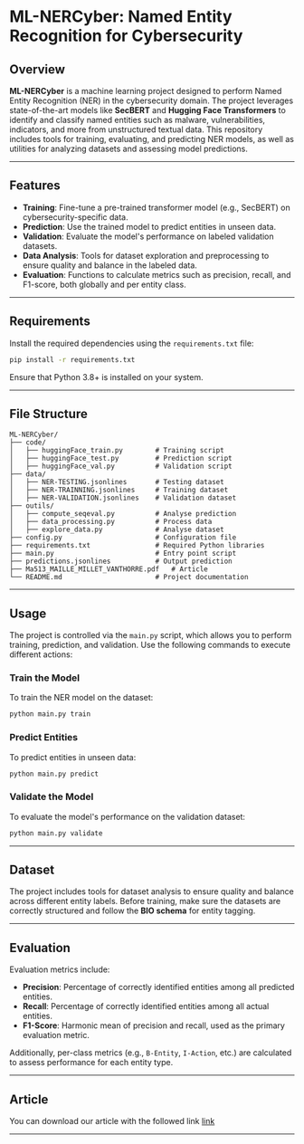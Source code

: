 # ML-NERCyber: Named Entity Recognition for Cybersecurity

## Overview

**ML-NERCyber** is a machine learning project designed to perform Named Entity Recognition (NER) in the cybersecurity domain. The project leverages state-of-the-art models like **SecBERT** and **Hugging Face Transformers** to identify and classify named entities such as malware, vulnerabilities, indicators, and more from unstructured textual data. This repository includes tools for training, evaluating, and predicting NER models, as well as utilities for analyzing datasets and assessing model predictions.

---

## Features

- **Training**: Fine-tune a pre-trained transformer model (e.g., SecBERT) on cybersecurity-specific data.
- **Prediction**: Use the trained model to predict entities in unseen data.
- **Validation**: Evaluate the model's performance on labeled validation datasets.
- **Data Analysis**: Tools for dataset exploration and preprocessing to ensure quality and balance in the labeled data.
- **Evaluation**: Functions to calculate metrics such as precision, recall, and F1-score, both globally and per entity class.

---

## Requirements

Install the required dependencies using the `requirements.txt` file:

```bash
pip install -r requirements.txt
```

Ensure that Python 3.8+ is installed on your system.

---

## File Structure

```
ML-NERCyber/
├── code/
│   ├── huggingFace_train.py      	# Training script
│   ├── huggingFace_test.py       	# Prediction script
│   ├── huggingFace_val.py        	# Validation script
├── data/
│   ├── NER-TESTING.jsonlines     	# Testing dataset   
│   ├── NER-TRAINNING.jsonlines   	# Training dataset  
│   ├── NER-VALIDATION.jsonlines  	# Validation dataset
├── outils/
│   ├── compute_seqeval.py     	  	# Analyse prediction  
│   ├── data_processing.py     	  	# Process data  
│   ├── explore_data.py     	  	# Analyse dataset
├── config.py                     	# Configuration file
├── requirements.txt              	# Required Python libraries
├── main.py                       	# Entry point script
├── predictions.jsonlines         	# Output prediction
├── Ma513_MAILLE_MILLET_VANTHORRE.pdf 	# Article
└── README.md                     	# Project documentation
```

---

## Usage

The project is controlled via the `main.py` script, which allows you to perform training, prediction, and validation. Use the following commands to execute different actions:

### Train the Model

To train the NER model on the dataset:

```bash
python main.py train
```

### Predict Entities

To predict entities in unseen data:

```bash
python main.py predict
```

### Validate the Model

To evaluate the model's performance on the validation dataset:

```bash
python main.py validate
```

---

## Dataset

The project includes tools for dataset analysis to ensure quality and balance across different entity labels. Before training, make sure the datasets are correctly structured and follow the **BIO schema** for entity tagging.

---

## Evaluation

Evaluation metrics include:

- **Precision**: Percentage of correctly identified entities among all predicted entities.
- **Recall**: Percentage of correctly identified entities among all actual entities.
- **F1-Score**: Harmonic mean of precision and recall, used as the primary evaluation metric.

Additionally, per-class metrics (e.g., `B-Entity`, `I-Action`, etc.) are calculated to assess performance for each entity type.

---

## Article

You can download our article with the followed link [link](https://github.com/Racine52/ML-NERCyber/blob/main/Ma513_MAILLE_MILLET_VANTHORRE.pdf)

---
